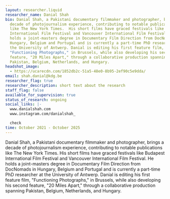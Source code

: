 ```yaml
---
layout: researcher.liquid
researcher_name: Danial Shah
bio: Danial Shah, a Pakistani documentary filmmaker and photographer, brings a
  decade of photojournalism experience, contributing to notable publications
  like The New York Times.  His short films have graced festivals like Budapest
  International Film Festival and Vancouver International Film Festival. He
  holds a joint-masters degree in Documentary Film Direction from DocNomads in
  Hungary, Belgium and Portugal and is currently a part-time PhD researcher at
  the University of Antwerp. Danial is editing his first feature film,
  "Functioning Photographs," in Brussels, while also developing his second
  feature, "20 Miles Apart," through a collaborative production spanning
  Pakistan, Belgium, Netherlands, and Hungary.
headshot_image:
  - https://ucarecdn.com/1852db2c-51a5-48e0-8b95-2ef90c5e9dda/
email: shah.danial@kdg.be
researcher_flag: true
researcher_description: short text about the research
staff_flag: false
available_for_supervision: true
status_of_research: ongoing
social_links: |-
  www.danialshah.com
  www.instagram.com/danialshah_

  check
time: October 2021 - October 2025
---
```

Danial Shah, a Pakistani documentary filmmaker and photographer, brings a decade of photojournalism experience, contributing to notable publications like The New York Times. His short films have graced festivals like Budapest International Film Festival and Vancouver International Film Festival. He holds a joint-masters degree in Documentary Film Direction from DocNomads in Hungary, Belgium and Portugal and is currently a part-time PhD researcher at the University of Antwerp. Danial is editing his first feature film, "Functioning Photographs," in Brussels, while also developing his second feature, "20 Miles Apart," through a collaborative production spanning Pakistan, Belgium, Netherlands, and Hungary.
